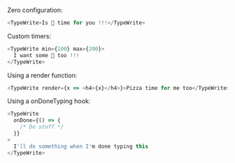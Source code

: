 Zero configuration:

```js
<TypeWrite>Is 🍕 time for you !!!</TypeWrite>
```

Custom timers:

```js
<TypeWrite min={100} max={200}>
  I want some 🍕 too !!!
</TypeWrite>
```

Using a render function:

```js
<TypeWrite render={x => <h4>{x}</h4>}>Pizza time for me too</TypeWrite>
```

Using a onDoneTyping hook:

```js
<TypeWrite
  onDone={() => {
    /* Do stuff */
  }}
>
  I'll do something when I'm done typing this
</TypeWrite>
```
